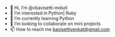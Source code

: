 - 👋 Hi, I’m @vbavisetti-mdsol
- 👀 I’m interested in Python| Ruby 
- 🌱 I’m currently learning Python
- 💞️ I’m looking to collaborate on mini projects
- 📫 How to reach me bavisettivenkat@gmail.com 

<!---
vbavisetti-mdsol/vbavisetti-mdsol is a ✨ special ✨ repository because its `README.md` (this file) appears on your GitHub profile.
You can click the Preview link to take a look at your changes.
--->
